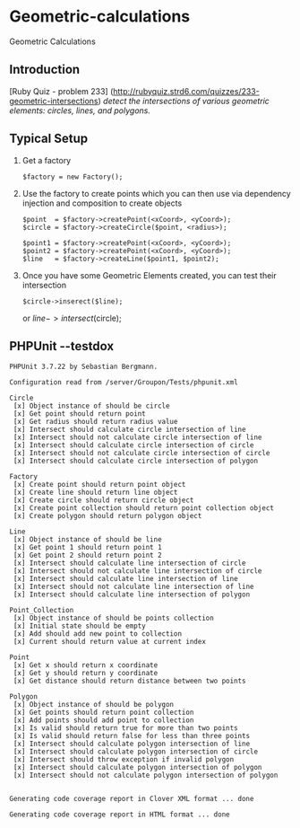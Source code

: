 Geometric-calculations
======================
Geometric Calculations

Introduction
------------
[Ruby Quiz - problem 233] (http://rubyquiz.strd6.com/quizzes/233-geometric-intersections)
*detect the intersections of various geometric elements: circles, lines, and polygons.*


Typical Setup
-------------
1.  Get a factory

        $factory = new Factory();
2.  Use the factory to create points which you can then use via dependency injection and composition to create objects

        $point  = $factory->createPoint(<xCoord>, <yCoord>);
        $circle = $factory->createCircle($point, <radius>);

        $point1 = $factory->createPoint(<xCoord>, <yCoord>);
        $point2 = $factory->createPoint(<xCoord>, <yCoord>);
        $line   = $factory->createLine($point1, $point2);
3.  Once you have some Geometric Elements created, you can test their intersection

        $circle->inserect($line);
    or
        $line->intersect($circle);


PHPUnit --testdox
-----------------
    PHPUnit 3.7.22 by Sebastian Bergmann.

    Configuration read from /server/Groupon/Tests/phpunit.xml

    Circle
     [x] Object instance of should be circle
     [x] Get point should return point
     [x] Get radius should return radius value
     [x] Intersect should calculate circle intersection of line
     [x] Intersect should not calculate circle intersection of line
     [x] Intersect should calculate circle intersection of circle
     [x] Intersect should not calculate circle intersection of circle
     [x] Intersect should calculate circle intersection of polygon

    Factory
     [x] Create point should return point object
     [x] Create line should return line object
     [x] Create circle should return circle object
     [x] Create point collection should return point collection object
     [x] Create polygon should return polygon object

    Line
     [x] Object instance of should be line
     [x] Get point 1 should return point 1
     [x] Get point 2 should return point 2
     [x] Intersect should calculate line intersection of circle
     [x] Intersect should not calculate line intersection of circle
     [x] Intersect should calculate line intersection of line
     [x] Intersect should not calculate line intersection of line
     [x] Intersect should calculate line intersection of polygon

    Point_Collection
     [x] Object instance of should be points collection
     [x] Initial state should be empty
     [x] Add should add new point to collection
     [x] Current should return value at current index

    Point
     [x] Get x should return x coordinate
     [x] Get y should return y coordinate
     [x] Get distance should return distance between two points

    Polygon
     [x] Object instance of should be polygon
     [x] Get points should return point collection
     [x] Add points should add point to collection
     [x] Is valid should return true for more than two points
     [x] Is valid should return false for less than three points
     [x] Intersect should calculate polygon intersection of line
     [x] Intersect should calculate polygon intersection of circle
     [x] Intersect should throw exception if invalid polygon
     [x] Intersect should calculate polygon intersection of polygon
     [x] Intersect should not calculate polygon intersection of polygon


    Generating code coverage report in Clover XML format ... done

    Generating code coverage report in HTML format ... done
